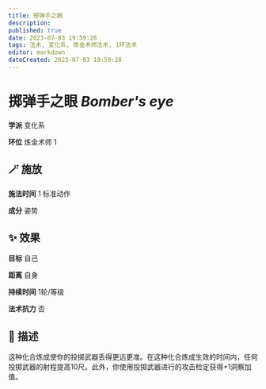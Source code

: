 ```yaml
---
title: 掷弹手之眼
description: 
published: true
date: 2023-07-03 19:59:28
tags: 法术, 变化系, 炼金术师法术, 1环法术
editor: markdown
dateCreated: 2023-07-03 19:59:28
---
```


# **掷弹手之眼** *Bomber's eye*

**学派** 变化系 

**环位** 炼金术师 1

## 🪄 施放

**施法时间** 1 标准动作

**成分** 姿势

## ✨ 效果 

**目标** 自己 

**距离** 自身  

**持续时间** 1轮/等级 

**法术抗力** 否

## 📖 描述

这种化合炼成使你的投掷武器丢得更远更准。在这种化合炼成生效的时间内，任何投掷武器的射程提高10尺。此外，你使用投掷武器进行的攻击检定获得+1洞察加值。
    